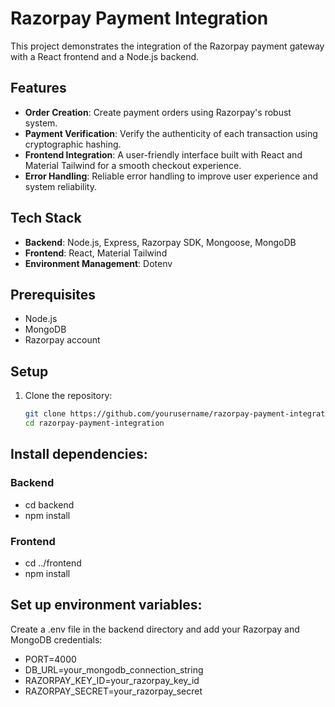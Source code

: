 # Razorpay Payment Integration

This project demonstrates the integration of the Razorpay payment gateway with a React frontend and a Node.js backend.

## Features

- **Order Creation**: Create payment orders using Razorpay's robust system.
- **Payment Verification**: Verify the authenticity of each transaction using cryptographic hashing.
- **Frontend Integration**: A user-friendly interface built with React and Material Tailwind for a smooth checkout experience.
- **Error Handling**: Reliable error handling to improve user experience and system reliability.

## Tech Stack

- **Backend**: Node.js, Express, Razorpay SDK, Mongoose, MongoDB
- **Frontend**: React, Material Tailwind
- **Environment Management**: Dotenv

## Prerequisites

- Node.js
- MongoDB
- Razorpay account

## Setup

1. Clone the repository:

   ```bash
   git clone https://github.com/yourusername/razorpay-payment-integration.git
   cd razorpay-payment-integration

## Install dependencies:

### Backend
- cd backend
- npm install

### Frontend
- cd ../frontend
- npm install

## Set up environment variables:

Create a .env file in the backend directory and add your Razorpay and MongoDB credentials:

- PORT=4000
- DB_URL=your_mongodb_connection_string
- RAZORPAY_KEY_ID=your_razorpay_key_id
- RAZORPAY_SECRET=your_razorpay_secret

 
